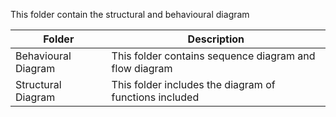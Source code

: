 This folder contain the structural and behavioural diagram

| Folder | Description |
| --- | --- |
| Behavioural Diagram | This folder contains sequence diagram and flow diagram |
| Structural Diagram | This folder includes the diagram of functions included |
